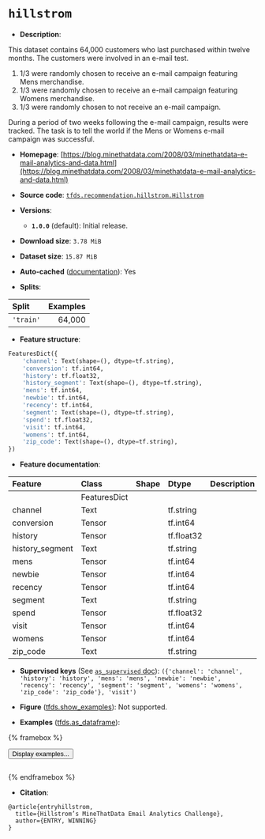 <div itemscope itemtype="http://schema.org/Dataset">
  <div itemscope itemprop="includedInDataCatalog" itemtype="http://schema.org/DataCatalog">
    <meta itemprop="name" content="TensorFlow Datasets" />
  </div>
  <meta itemprop="name" content="hillstrom" />
  <meta itemprop="description" content="This dataset contains 64,000 customers who last purchased within twelve months. The customers were involved in an e-mail test.&#10;&#10;1. 1/3 were randomly chosen to receive an e-mail campaign featuring Mens merchandise.&#10;2. 1/3 were randomly chosen to receive an e-mail campaign featuring Womens merchandise.&#10;3. 1/3 were randomly chosen to not receive an e-mail campaign.&#10;&#10;During a period of two weeks following the e-mail campaign, results were tracked.&#10;The task is to tell the world if the Mens or Womens e-mail campaign was successful.&#10;&#10;To use this dataset:&#10;&#10;```python&#10;import tensorflow_datasets as tfds&#10;&#10;ds = tfds.load(&#x27;hillstrom&#x27;, split=&#x27;train&#x27;)&#10;for ex in ds.take(4):&#10;  print(ex)&#10;```&#10;&#10;See [the guide](https://www.tensorflow.org/datasets/overview) for more&#10;informations on [tensorflow_datasets](https://www.tensorflow.org/datasets).&#10;&#10;" />
  <meta itemprop="url" content="https://www.tensorflow.org/datasets/catalog/hillstrom" />
  <meta itemprop="sameAs" content="https://blog.minethatdata.com/2008/03/minethatdata-e-mail-analytics-and-data.html" />
  <meta itemprop="citation" content="@article{entryhillstrom,&#10;  title={Hillstrom’s MineThatData Email Analytics Challenge},&#10;  author={ENTRY, WINNING}&#10;}" />
</div>

# `hillstrom`


*   **Description**:

This dataset contains 64,000 customers who last purchased within twelve months.
The customers were involved in an e-mail test.

1.  1/3 were randomly chosen to receive an e-mail campaign featuring Mens
    merchandise.
2.  1/3 were randomly chosen to receive an e-mail campaign featuring Womens
    merchandise.
3.  1/3 were randomly chosen to not receive an e-mail campaign.

During a period of two weeks following the e-mail campaign, results were
tracked. The task is to tell the world if the Mens or Womens e-mail campaign was
successful.

*   **Homepage**:
    [https://blog.minethatdata.com/2008/03/minethatdata-e-mail-analytics-and-data.html](https://blog.minethatdata.com/2008/03/minethatdata-e-mail-analytics-and-data.html)

*   **Source code**:
    [`tfds.recommendation.hillstrom.Hillstrom`](https://github.com/tensorflow/datasets/tree/master/tensorflow_datasets/recommendation/hillstrom/hillstrom.py)

*   **Versions**:

    *   **`1.0.0`** (default): Initial release.

*   **Download size**: `3.78 MiB`

*   **Dataset size**: `15.87 MiB`

*   **Auto-cached**
    ([documentation](https://www.tensorflow.org/datasets/performances#auto-caching)):
    Yes

*   **Splits**:

Split     | Examples
:-------- | -------:
`'train'` | 64,000

*   **Feature structure**:

```python
FeaturesDict({
    'channel': Text(shape=(), dtype=tf.string),
    'conversion': tf.int64,
    'history': tf.float32,
    'history_segment': Text(shape=(), dtype=tf.string),
    'mens': tf.int64,
    'newbie': tf.int64,
    'recency': tf.int64,
    'segment': Text(shape=(), dtype=tf.string),
    'spend': tf.float32,
    'visit': tf.int64,
    'womens': tf.int64,
    'zip_code': Text(shape=(), dtype=tf.string),
})
```

*   **Feature documentation**:

Feature         | Class        | Shape | Dtype      | Description
:-------------- | :----------- | :---- | :--------- | :----------
                | FeaturesDict |       |            |
channel         | Text         |       | tf.string  |
conversion      | Tensor       |       | tf.int64   |
history         | Tensor       |       | tf.float32 |
history_segment | Text         |       | tf.string  |
mens            | Tensor       |       | tf.int64   |
newbie          | Tensor       |       | tf.int64   |
recency         | Tensor       |       | tf.int64   |
segment         | Text         |       | tf.string  |
spend           | Tensor       |       | tf.float32 |
visit           | Tensor       |       | tf.int64   |
womens          | Tensor       |       | tf.int64   |
zip_code        | Text         |       | tf.string  |

*   **Supervised keys** (See
    [`as_supervised` doc](https://www.tensorflow.org/datasets/api_docs/python/tfds/load#args)):
    `({'channel': 'channel', 'history': 'history', 'mens': 'mens', 'newbie':
    'newbie', 'recency': 'recency', 'segment': 'segment', 'womens': 'womens',
    'zip_code': 'zip_code'}, 'visit')`

*   **Figure**
    ([tfds.show_examples](https://www.tensorflow.org/datasets/api_docs/python/tfds/visualization/show_examples)):
    Not supported.

*   **Examples**
    ([tfds.as_dataframe](https://www.tensorflow.org/datasets/api_docs/python/tfds/as_dataframe)):

<!-- mdformat off(HTML should not be auto-formatted) -->

{% framebox %}

<button id="displaydataframe">Display examples...</button>
<div id="dataframecontent" style="overflow-x:auto"></div>
<script>
const url = "https://storage.googleapis.com/tfds-data/visualization/dataframe/hillstrom-1.0.0.html";
const dataButton = document.getElementById('displaydataframe');
dataButton.addEventListener('click', async () => {
  // Disable the button after clicking (dataframe loaded only once).
  dataButton.disabled = true;

  const contentPane = document.getElementById('dataframecontent');
  try {
    const response = await fetch(url);
    // Error response codes don't throw an error, so force an error to show
    // the error message.
    if (!response.ok) throw Error(response.statusText);

    const data = await response.text();
    contentPane.innerHTML = data;
  } catch (e) {
    contentPane.innerHTML =
        'Error loading examples. If the error persist, please open '
        + 'a new issue.';
  }
});
</script>

{% endframebox %}

<!-- mdformat on -->

*   **Citation**:

```
@article{entryhillstrom,
  title={Hillstrom’s MineThatData Email Analytics Challenge},
  author={ENTRY, WINNING}
}
```

